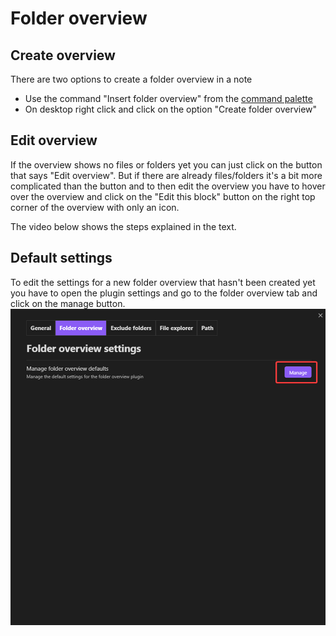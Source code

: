 # Folder overview

## Create overview 
There are two options to create a folder overview in a note

- Use the command "Insert folder overview" from the [command palette](https://help.obsidian.md/Plugins/Command+palette)
- On desktop right click and click on the option "Create folder overview"
## Edit overview
If the overview shows no files or folders yet you can just click on the button that says "Edit overview". But if there are already files/folders it's a bit more complicated than the button and to then edit the overview you have to hover over the overview and click on the "Edit this block" button on the right top corner of the overview with only an icon.

The video below shows the steps explained in the text.
<source src="../assets/n5AGi3VCxF5JcNx2Wm5O.mp4" type="video/mp4">

## Default settings
To edit the settings for a new folder overview that hasn't been created yet you have to open the plugin settings and go to the folder overview tab and click on the manage button.
![Screenshot](../assets/ngkJjEcxUUTkX6eB4mSs.png)